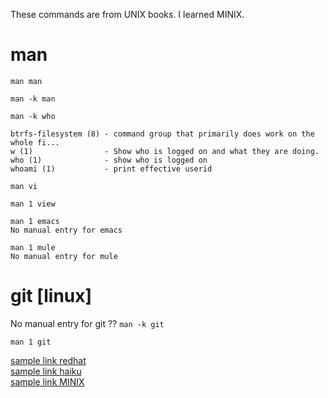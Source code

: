 These commands are from UNIX books.  I learned MINIX.

# man 
```
man man
```
```
man -k man
```
```
man -k who

btrfs-filesystem (8) - command group that primarily does work on the whole fi...
w (1)                - Show who is logged on and what they are doing.
who (1)              - show who is logged on
whoami (1)           - print effective userid
```

```
man vi
```
```
man 1 view
```
```
man 1 emacs
No manual entry for emacs
```
```
man 1 mule
No manual entry for mule
```

# git [linux]
No manual entry for git ??
```man -k git```
```
man 1 git
```
[sample link redhat](https://www.redhat.com/en)\
[sample link haiku](https://www.haiku-os.org/)\
[sample link MINIX](https://minix3.org/)
